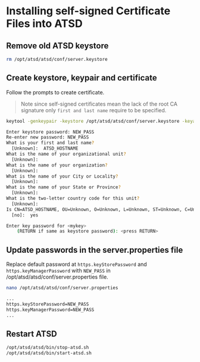 # Installing self-signed Certificate Files into ATSD

## Remove old ATSD keystore

```bash
rm /opt/atsd/atsd/conf/server.keystore
```
## Create keystore, keypair and certificate

Follow the prompts to create certificate.
 
> Note since self-signed certificates mean the lack of the root CA signature only `first and last name` require to be specified.

```bash
keytool -genkeypair -keystore /opt/atsd/atsd/conf/server.keystore -keyalg RSA -keysize 2048 -validity 365
```
  
```bash
Enter keystore password: NEW_PASS  
Re-enter new password: NEW_PASS
What is your first and last name?
  [Unknown]:  ATSD_HOSTNAME
What is the name of your organizational unit?
  [Unknown]:  
What is the name of your organization?
  [Unknown]:  
What is the name of your City or Locality?
  [Unknown]:  
What is the name of your State or Province?
  [Unknown]:  
What is the two-letter country code for this unit?
  [Unknown]:  
Is CN=ATSD_HOSTNAME, OU=Unknown, O=Unknown, L=Unknown, ST=Unknown, C=Unknown correct?
  [no]:  yes

Enter key password for <mykey>
	(RETURN if same as keystore password): <press RETURN>
```

## Update passwords in the server.properties file

Replace default password at `https.keyStorePassword` and `https.keyManagerPassword` with `NEW_PASS` in /opt/atsd/atsd/conf/server.properties file.

```bash
nano /opt/atsd/atsd/conf/server.properties
```

```bash
...
https.keyStorePassword=NEW_PASS
https.keyManagerPassword=NEW_PASS
...
```

## Restart ATSD

```bash
/opt/atsd/atsd/bin/stop-atsd.sh
/opt/atsd/atsd/bin/start-atsd.sh
```
